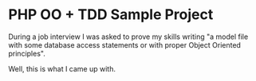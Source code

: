 PHP OO + TDD Sample Project
=================

During a job interview I was asked to prove my skills writing "a model file with some database access statements or with proper Object Oriented principles".

Well, this is what I came up with.
